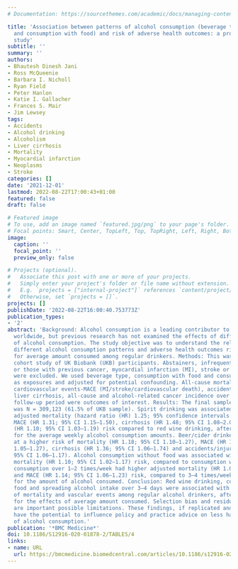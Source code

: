 ```yaml
---
# Documentation: https://sourcethemes.com/academic/docs/managing-content/

title: 'Association between patterns of alcohol consumption (beverage type, frequency
  and consumption with food) and risk of adverse health outcomes: a prospective cohort
  study'
subtitle: ''
summary: ''
authors:
- Bhautesh Dinesh Jani
- Ross McQueenie
- Barbara I. Nicholl
- Ryan Field
- Peter Hanlon
- Katie I. Gallacher
- Frances S. Mair
- Jim Lewsey
tags:
- Accidents
- Alcohol drinking
- Alcoholism
- Liver cirrhosis
- Mortality
- Myocardial infarction
- Neoplasms
- Stroke
categories: []
date: '2021-12-01'
lastmod: 2022-08-22T17:00:43+01:00
featured: false
draft: false

# Featured image
# To use, add an image named `featured.jpg/png` to your page's folder.
# Focal points: Smart, Center, TopLeft, Top, TopRight, Left, Right, BottomLeft, Bottom, BottomRight.
image:
  caption: ''
  focal_point: ''
  preview_only: false

# Projects (optional).
#   Associate this post with one or more of your projects.
#   Simply enter your project's folder or file name without extension.
#   E.g. `projects = ["internal-project"]` references `content/project/deep-learning/index.md`.
#   Otherwise, set `projects = []`.
projects: []
publishDate: '2022-08-22T16:00:40.753773Z'
publication_types:
- '2'
abstract: 'Background: Alcohol consumption is a leading contributor to death and disability
  worldwide, but previous research has not examined the effects of different patterns
  of alcohol consumption. The study objective was to understand the relationship between
  different alcohol consumption patterns and adverse health outcomes risk, adjusting
  for average amount consumed among regular drinkers. Methods: This was a prospective
  cohort study of UK Biobank (UKB) participants. Abstainers, infrequent alcohol consumers
  or those with previous cancer, myocardial infarction (MI), stroke or liver cirrhosis
  were excluded. We used beverage type, consumption with food and consumption frequency
  as exposures and adjusted for potential confounding. All-cause mortality, major
  cardiovascular events-MACE (MI/stroke/cardiovascular death), accidents/injuries,
  liver cirrhosis, all-cause and alcohol-related cancer incidence over 9-year median
  follow-up period were outcomes of interest. Results: The final sample size for analysis
  was N = 309,123 (61.5% of UKB sample). Spirit drinking was associated with higher
  adjusted mortality (hazard ratio (HR) 1.25; 95% confidence intervals (CI) 1.14–1.38),
  MACE (HR 1.31; 95% CI 1.15–1.50), cirrhosis (HR 1.48; 95% CI 1.08–2.03) and accident/injuries
  (HR 1.10; 95% CI 1.03–1.19) risk compared to red wine drinking, after adjusting
  for the average weekly alcohol consumption amounts. Beer/cider drinkers were also
  at a higher risk of mortality (HR 1.18; 95% CI 1.10–1.27), MACE (HR 1.16; 95% CI
  1.05–1.27), cirrhosis (HR 1.36; 95% CI 1.06–1.74) and accidents/injuries (HR 1.11;
  95% CI 1.06–1.17). Alcohol consumption without food was associated with higher adjusted
  mortality (HR 1.10; 95% CI 1.02–1.17) risk, compared to consumption with food. Alcohol
  consumption over 1–2 times/week had higher adjusted mortality (HR 1.09; 95% CI 1.03–1.16)
  and MACE (HR 1.14; 95% CI 1.06–1.23) risk, compared to 3–4 times/week, adjusting
  for the amount of alcohol consumed. Conclusion: Red wine drinking, consumption with
  food and spreading alcohol intake over 3–4 days were associated with lower risk
  of mortality and vascular events among regular alcohol drinkers, after adjusting
  for the effects of average amount consumed. Selection bias and residual confounding
  are important possible limitations. These findings, if replicated and validated,
  have the potential to influence policy and practice advice on less harmful patterns
  of alcohol consumption.'
publication: '*BMC Medicine*'
doi: 10.1186/S12916-020-01878-2/TABLES/4
links:
- name: URL
  url: https://bmcmedicine.biomedcentral.com/articles/10.1186/s12916-020-01878-2
---
```

